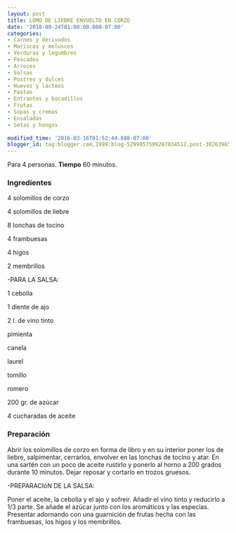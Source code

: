 ```yaml
---
layout: post
title: LOMO DE LIEBRE ENVUELTO EN CORZO
date: '2010-09-24T01:00:00.000-07:00'
categories:
- Carnes y derivados
- Mariscos y moluscos
- Verduras y legumbres
- Pescados
- Arroces
- Salsas
- Postres y dulces
- Huevos y lácteos
- Pastas
- Entrantes y bocadillos
- Frutas
- Sopas y cremas
- Ensaladas
- Setas y hongos
 
modified_time: '2016-03-16T01:52:44.888-07:00'
blogger_id: tag:blogger.com,1999:blog-5299957599287034512.post-3826396565100977273
---
```


Para 4 personas.
<b>Tiempo</b> 60 minutos.

<h3>Ingredientes</h3>

4 solomillos de corzo

4 solomillos de liebre

8 lonchas de tocino

4 frambuesas

4 higos

2 membrillos

-PARA LA SALSA:

1 cebolla

1 diente de ajo

2 l. de vino tinto

pimienta

canela

laurel

tomillo

romero

200 gr. de azúcar

4 cucharadas de aceite

<h3>Preparación</h3>

Abrir los solomillos de corzo en forma de libro y en su interior poner los de liebre, salpimentar, cerrarlos, envolver en las lonchas de tocino y atar. En una sartén con un poco de aceite rustirlo y ponerlo al horno a 200 grados durante 10 minutos. Dejar reposar y cortarlo en trozos gruesos.

-PREPARACIóN DE LA SALSA:

Poner el aceite, la cebolla y el ajo y sofreir. Añadir el vino tinto y reducirlo a 1/3 parte. Se añade el azúcar junto con los aromáticos y las especias. Presentar adornando con una guarnición de frutas hecha con las frambuesas, los higos y los membrillos.

